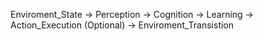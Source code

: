Enviroment_State -> Perception -> Cognition -> Learning -> Action_Execution (Optional) -> Enviroment_Transistion 